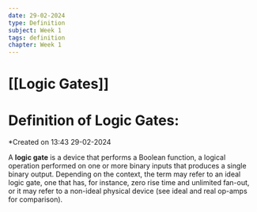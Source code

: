 ```yaml
---
date: 29-02-2024
type: Definition
subject: Week 1
tags: definition
chapter: Week 1
---
```

# [[Logic Gates]]

# Definition of Logic Gates:
*Created on 13:43 29-02-2024


A **logic gate** is a device that performs a Boolean function, a logical operation performed on one or more binary inputs that produces a single binary output. Depending on the context, the term may refer to an ideal logic gate, one that has, for instance, zero rise time and unlimited fan-out, or it may refer to a non-ideal physical device (see ideal and real op-amps for comparison).